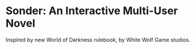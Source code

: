 # Sonder: An Interactive Multi-User Novel



Inspired by new World of Darkness rulebook, by White Wolf Game studios.